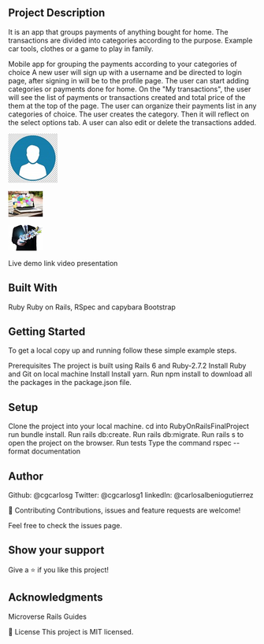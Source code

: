 ## Project Description
It is an app that groups payments of anything bought for home. The transactions are divided into categories according to the purpose. Example car tools, clothes or a game to play in family.

Mobile app for grouping the payments according to your categories of choice
A new user will sign up with a username and be directed to login page, after signing in will be to the profile page.
The user can start adding categories or payments done for home.
On the "My transactions", the user will see the list of payments or transactions created and total price of the them at the top of the page.
The user can organize their payments list in any categories of choice. The user creates the category. Then it will reflect on the select options tab.
A user can also edit or delete the transactions added.

![screenshot](https://github.com/cgcarlosg/RubyOnRailsFinalProject/blob/feature/app/assets/images/profile.jpg)

![screenshot](https://github.com/cgcarlosg/RubyOnRailsFinalProject/blob/feature/app/assets/images/categorias.jpg)

![screenshot](https://github.com/cgcarlosg/RubyOnRailsFinalProject/blob/feature/app/assets/images/todas.jpg)


Live demo link
video presentation

## Built With
Ruby
Ruby on Rails,
RSpec and capybara
Bootstrap

## Getting Started
To get a local copy up and running follow these simple example steps.

Prerequisites
The project is built using Rails 6 and Ruby-2.7.2
Install Ruby and Git on local machine
Install
Install yarn.
Run npm install to download all the packages in the package.json file.

## Setup
Clone the project into your local machine.
cd into RubyOnRailsFinalProject
run bundle install.
Run rails db:create.
Run rails db:migrate.
Run rails s to open the project on the browser.
Run tests
Type the command 
rspec --format documentation


## Author
Github: @cgcarlosg
Twitter: @cgcarlosg1
linkedIn: @carlosalbeniogutierrez

🤝 Contributing
Contributions, issues and feature requests are welcome!

Feel free to check the issues page.

## Show your support
Give a ⭐️ if you like this project!

## Acknowledgments
Microverse
Rails Guides

📝 License
This project is MIT licensed.
